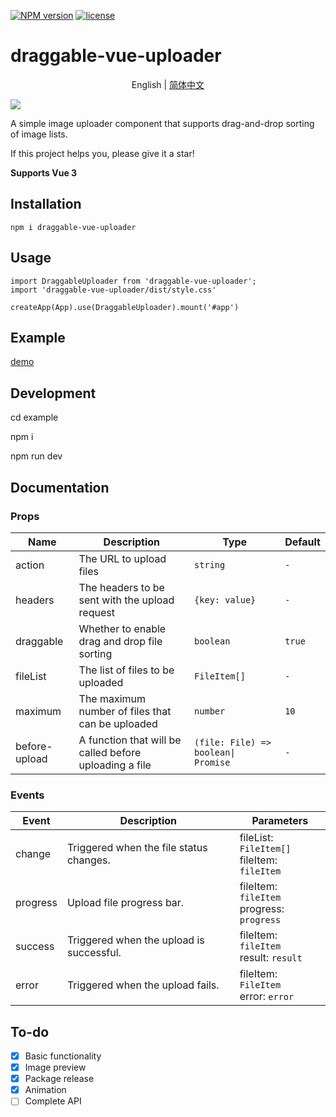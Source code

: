 
[![NPM version][npm-image]][npm-url]
<a href="https://github.com/l1uqi/draggable-vue-uploader/blob/main/LICENSE">
    <img alt="license" src="https://img.shields.io/badge/license-MIT-brightgreen">
</a>

[npm-image]: https://img.shields.io/npm/v/draggable-vue-uploader
[npm-url]: https://www.npmjs.com/package/draggable-vue-uploader
# draggable-vue-uploader

<div align="center">

English | [简体中文](./README.md)

</div>

![](https://github.com/l1uqi/PicGo/blob/main/blog/draggable.gif?raw=true)

A simple image uploader component that supports drag-and-drop sorting of image lists.

If this project helps you, please give it a star!

**Supports Vue 3**

## Installation
```
npm i draggable-vue-uploader
```

## Usage
```
import DraggableUploader from 'draggable-vue-uploader';
import 'draggable-vue-uploader/dist/style.css'

createApp(App).use(DraggableUploader).mount('#app')

```

## Example
[demo](https://hello7cat.com/draggable-vue-uploader/)

## Development

cd example

npm i

npm run dev

## Documentation

### Props
| Name | Description | Type | Default |
| --- | --- | --- | --- |
| action | The URL to upload files | `string` | `-` |
| headers | The headers to be sent with the upload request | `{key: value}` | `-` |
| draggable | Whether to enable drag and drop file sorting | `boolean` | `true` |
| fileList | The list of files to be uploaded | `FileItem[]` | `-` |
| maximum | The maximum number of files that can be uploaded | `number` | `10` |
| before-upload | A function that will be called before uploading a file | `(file: File) => boolean\| Promise` | `-` |

### Events
|Event|Description|Parameters|
|---|---|---|
|change|Triggered when the file status changes.|fileList: `FileItem[]`<br>fileItem: `fileItem`|
|progress|Upload file progress bar.|fileItem: `fileItem`<br>progress: `progress`|
|success|Triggered when the upload is successful.|fileItem: `fileItem`<br>result: `result`|
|error|Triggered when the upload fails.|fileItem: `FileItem`<br>error: `error`|

## To-do

- [x] Basic functionality
- [x] Image preview
- [x] Package release
- [x] Animation
- [ ] Complete API